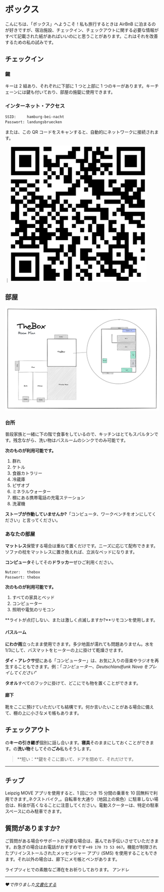 # ボックス

こんにちは、「ボックス」へようこそ！私も旅行するときは AirBnB に泊まるのが好きですが、宿泊施設、チェックイン、チェックアウトに関する必要な情報がすべて記載された紙があればいいのにと思うことがあります。これはそれを改善するための私の試みです。

## チェックイン

### 鍵

キーは 2 組あり、それぞれに下部に 1 つと上部に 1 つのキーがあります。キーチェーンには鍵も付いており、部屋の施錠に使用できます。

### インターネット・アクセス

```txt
SSID:     hamburg-bei-nacht
Passwort: landungsbruecken
```

または、この QR コードをスキャンすると、自動的にネットワークに接続されます。

｜![WiFi](assets/wlan.png)

## 部屋

![Detailansicht](assets/thebox-map-detail.png)

### 台所

普段家族と一緒に下の階で食事をしているので、キッチンはとてもスパルタンです。残念ながら、洗い物はバスルームのシンクでのみ可能です。

**次のものが利用可能です。**

1.  群れ
2.  ケトル
3.  食器カトラリー
4.  冷蔵庫
5.  ピザオブ
6.  ミネラルウォーター
7.  棚にある携帯電話の充電ステーション
8.  洗濯機

**ストーブが作動していませんか?**「コンピュータ、ワークベンチをオンにしてください」と言ってください。

### あなたの部屋

**マットレス**保管する場合は重ねて置くだけです。ニーズに応じて配布できます。ソファの枕をマットレスに置き換えれば、立派なベッドになります。

**コンピュータ**そしてその**ドラッカー**ぜひご利用ください。

```txt
Nutzer:   thebox
Passwort: thebox
```

**次のものが利用可能です。**

1.  すべての家具とベッド
2.  コンピューター
3.  照明や電気のリモコン

**ライトが点灯しない、または激しく点滅しますか?**リモコンを使用します。

#### バスルーム

**にわか雨**立ったまま使用できます。多少地面が濡れても問題ありません。水を1/3にして、バスマットをヒーターの上に掛けて乾燥させます。

**ダイ・アレクサ**壁にある「コンピューター」は、お気に入りの音楽やラジオを再生することもできます。例：「_コンピューター、Deutschlandfunk Nova をプレイしてください_”

**タオル**すべてのフックに掛けて、どこにでも物を置くことができます。

#### 廊下

靴をここに預けていただいても結構です。何か言いたいことがある場合に備えて、棚の上に小さなメモ帳もあります。

## チェックアウト

の**キーの引き継ぎ**個別に話し合います。**寝具**そのままにしておくことができます。の**洗い物**そしてその**ごみ**私もそうします。

> **短い：**鍵をそこに置いて、ドアを閉めて、それだけです。

* * *

## チップ

Leipzig MOVE アプリを使用すると、1 回につき 15 分間の乗車を 10 回無料で利用できます_ネクストバイク_。自転車を大通り（地図上の紫色）に駐車しない場合は、料金が高くなることに注意してください。電動スクーターは、特定の駐車スペースにのみ駐車できます。

## 質問がありますか?

ご質問がある場合やサポートが必要な場合は、喜んでお手伝いさせていただきます。お急ぎの場合はお電話がおすすめです`+49 170 73 53 067`。機能が制限されたプリインストールされたメッセンジャー アプリ (SMS) を使用することもできます。それ以外の場合は、廊下にメモ帳とペンがあります。

ライプツィヒでの素敵なご滞在をお祈りしております。
アンドレ

* * *

_❤️で作りました[文書化する](https://docsify.js.org/)_
